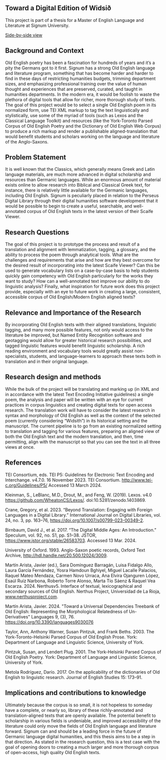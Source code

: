 ## Toward a Digital Edition of Widsið
This project is part of a thesis for a Master of English Language and Literature at Signum University.

[Side-by-side view](https://lorehord.com/views/side_by_side.html)

## Background and Context
Old English poetry has been a fascination for hundreds of years and it’s a pity the Germans got to it first. Signum has a strong Old English language and literature program, something that has become harder and harder to find in these days of restricting humanities budgets, trimming department sizes, and emphasizing professional training over the value of human thought and experiences that are preserved, curated, and taught in humanities departments. In the modern era, it would be foolish to waste the plethora of digital tools that allow for richer, more thorough study of texts. The goal of this project would be to select a single Old English poem in its normalized form, use TEI XML markup to tag the text linguistically and stylistically, use some of the myriad of tools (such as Lexos and the Classical Language Toolkit) and resources (like the York-Toronto Parsed Corpus of Old English Poetry and the Dictionary of Old English Web Corpus) to produce a rich markup and render a publishable aligned-translation that would benefit students and scholars working on the language and literature of the Anglo-Saxons. 

## Problem Statement
It is well known that the Classics, which generally means Greek and Latin language materials, are much more advanced in digital scholarship and resources than Germanic languages. While an enormous amount of material exists online to allow research into Biblical and Classical Greek text, for instance, there is relatively little available for the Germanic languages, including Old English. Signum is peculiarly placed in relation to the Perseus Digital Library through their digital humanities software development that it would be possible to begin to create a useful, searchable, and well-annotated corpus of Old English texts in the latest version of their Scaife Viewer. 

## Research Questions
The goal of this project is to prototype the process and result of a translation and alignment with lemmatization, tagging, a glossary, and the ability to process the poem through analytical tools. What are the challenges and requirements that arise and how are they best overcome for the desired result of incorporating into the latest Scaife Viewer? Can this be used to generate vocabulary lists on a case-by-case basis to help students quickly gain competency with Old English particularly for the works they want to study? How can a well-annotated text improve our ability to do linguistic analysis? Finally, what inspiration for future work does this project provide, especially with an eye to future work in creating a large, consistent, accessible corpus of Old English/Modern English aligned texts?

## Relevance and Importance of the Research
By incorporating Old English texts with their aligned translations, linguistic tagging, and many more possible features, not only would access to the literature be improved, but Named Entity Recognition software and geotagging would allow for greater historical research possibilities, and tagged linguistic features would benefit linguistic scholarship. A rich reading environment and vocabulary tools would greatly assist non-specialists, students, and language-learners to approach these texts both in translation and in their original language.

## Research design and methods
While the bulk of the project will be translating and marking up (in XML and in accordance with the latest Text Encoding Initiative guidelines) a single poem, the analysis and paper will be written with an eye for current practices in corpus linguistics and creating digital texts for open access research. The translation work will have to consider the latest research in syntax and morphology of Old English as well as the context of the selected poem (currently considering “Widsith”) in its historical setting and the manuscript. The current pipeline is to go from an existing normalized setting to translation and tagging for various features, preparing an aligned view of both the Old English text and the modern translation, and then, time permitting, align with the manuscript so that you can see the text in all three views at once.

## References
TEI Consortium, eds. TEI P5: Guidelines for Electronic Text Encoding and Interchange. v4.7.0. 16 November 2023. TEI Consortium. http://www.tei-c.org/Guidelines/P5/ Accessed 13 March 2024.

Kleinman, S., LeBlanc, M.D., Drout, M., and Feng, W. (2019). Lexos. v4.0 https://github.com/WheatonCS/Lexos/. doi:10.5281/zenodo.1403869.

Crane, Gregory, et al. 2023. “Beyond Translation: Engaging with Foreign Languages in a Digital Library.” International Journal on Digital Libraries, vol. 24, no. 3, pp. 163–76, https://doi.org/10.1007/s00799-023-00349-2.

Birnbaum, David J., et al. 2017. “The Digital Middle Ages: An Introduction.” Speculum, vol. 92, no. S1, pp. S1–38. JSTOR, https://www.jstor.org/stable/26583703. Accessed 13 Mar. 2024.

University of Oxford. 1993. Anglo-Saxon poetic records, Oxford Text Archive, http://hdl.handle.net/20.500.12024/3009.

Martín Arista, Javier (ed.), Sara Domínguez Barragán, Luisa Fidalgo Allo, Laura García Fernández, Yosra Hamdoun Bghiyel, Miguel Lacalle Palacios, Raquel Mateo Mendaza, Carmen Novo Urraca, Ana Elvira Ojanguren López, Esaúl Ruíz Narbona, Roberto Torre Alonso, Marta Tío Sáenz & Raquel Vea Escarza. 2024. Nerthusv5. Interface of textual, lexicographical and secondary sources of Old English. Nerthus Project, Universidad de La Rioja, www.nerthusproject.com. 

Martín Arista, Javier. 2024. "Toward a Universal Dependencies Treebank of Old English: Representing the Morphological Relatedness of Un-Derivatives" Languages 9, (3), 76. https://doi.org/10.3390/languages9030076 

Taylor, Ann, Anthony Warner, Susan Pintzuk, and Frank Beths. 2003. The York-Toronto-Helsinki Parsed Corpus of Old English Prose. York: Department of Language and Linguistic Science, University of York.

Pintzuk, Susan, and Lendert Plug. 2001. The York-Helsinki Parsed Corpus of Old English Poetry. York: Department of Language and Linguistic Science, University of York.

Metola Rodríguez, Darío. 2017. On the applicability of the dictionaries of Old English to linguistic research. Journal of English Studies 15: 173–91.

## Implications and contributions to knowledge
Ultimately because the corpus is so small, it is not hopeless to someday have a complete, or nearly so, library of these richly-annotated and translation-aligned texts that are openly available. The potential benefit to scholarship in various fields is undeniable, and improved accessibility of the literature could only move the fields of Old English language and literature forward. Signum can and should be a leading force in the future of Germanic language digital humanities, and this thesis aims to be a step in that direction. As stated in the research question, this is a test case with the goal of opening doors to creating a much larger and more thorough corpus of open-access, high quality Old English texts. 
